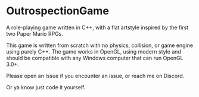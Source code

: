 # OutrospectionGame
A role-playing game written in C++, with a flat artstyle inspired by the first two Paper Mario RPGs.

This game is written from scratch with no physics, collision, or game engine using purely C++.
The game works in OpenGL, using modern style and should be compatible with any Windows computer that
can run OpenGL 3.0+.

Please open an Issue if you encounter an issue, or reach me on Discord.

Or ya know just code it yourself.

